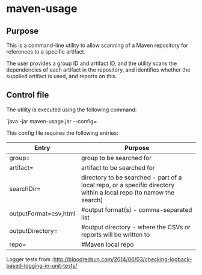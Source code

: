 # maven-usage

## Purpose

This is a command-line utility to allow scanning of a Maven repository for references to a specific artifact.

The user provides a group ID and artifact ID, and the utility scans the dependencies of each artifact in the repository, and identifies whether the supplied artifact is used, and reports on this.

## Control file

The utility is executed using the following command:

`java -jar maven-usage.jar --config=<path to config file>

This config file requires the following entries:

Entry | Purpose
------|---------
group=<groupname> | group to be searched for 
artifact=<artifactName> | artifact to be searched for 
searchDir=<path of directory to be searched> | directory to be searched - part of a local repo, or a specific directory within a local repo (to narrow the search) 
outputFormat=csv,html | #output format(s) - comma-separated list
outputDirectory=<path of directory for results> | #output directory - where the CSVs or reports will be written to
repo=<path of repo being searched> | #Maven local repo

 

Logger tests from :http://bloodredsun.com/2014/06/03/checking-logback-based-logging-in-unit-tests/
